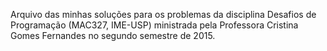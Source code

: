 Arquivo das minhas soluções para os problemas da disciplina Desafios de Programação (MAC327, IME-USP) ministrada pela Professora Cristina Gomes Fernandes no segundo semestre de 2015.
